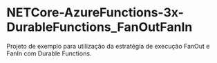 # NETCore-AzureFunctions-3x-DurableFunctions_FanOutFanIn
Projeto de exemplo para utilização da estratégia de execução  FanOut e FanIn com Durable Functions.

